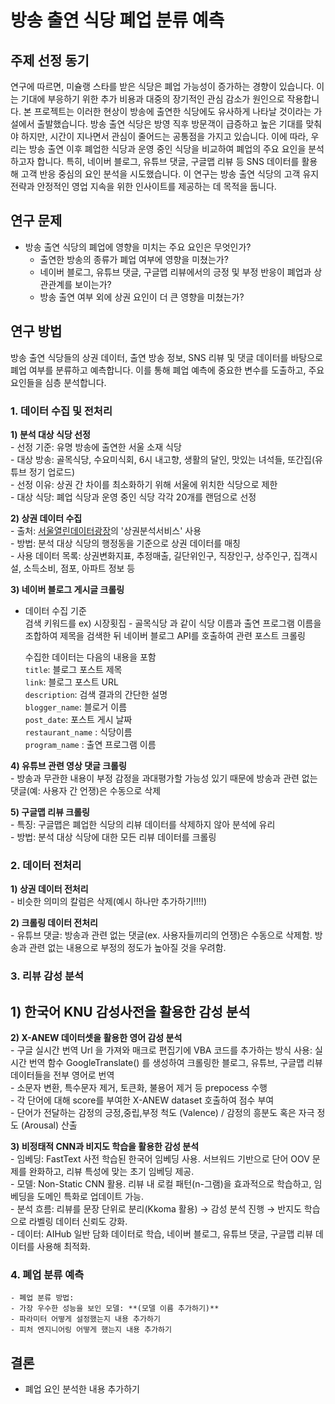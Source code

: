# 방송 출연 식당 폐업 분류 예측

## 주제 선정 동기

연구에 따르면, 미슐랭 스타를 받은 식당은 폐업 가능성이 증가하는 경향이 있습니다. 이는 기대에 부응하기 위한 추가 비용과 대중의 장기적인 관심 감소가 원인으로 작용합니다. 본 프로젝트는 이러한 현상이 방송에 출연한 식당에도 유사하게 나타날 것이라는 가설에서 출발했습니다. 방송 출연 식당은 방영 직후 방문객이 급증하고 높은 기대를 맞춰야 하지만, 시간이 지나면서 관심이 줄어드는 공통점을 가지고 있습니다.
이에 따라, 우리는 방송 출연 이후 폐업한 식당과 운영 중인 식당을 비교하여 폐업의 주요 요인을 분석하고자 합니다. 특히, 네이버 블로그, 유튜브 댓글, 구글맵 리뷰 등 SNS 데이터를 활용해 고객 반응 중심의 요인 분석을 시도했습니다. 이 연구는 방송 출연 식당의 고객 유지 전략과 안정적인 영업 지속을 위한 인사이트를 제공하는 데 목적을 둡니다.

## 연구 문제  
- 방송 출연 식당의 폐업에 영향을 미치는 주요 요인은 무엇인가?  
  - 출연한 방송의 종류가 폐업 여부에 영향을 미쳤는가?  
  - 네이버 블로그, 유튜브 댓글, 구글맵 리뷰에서의 긍정 및 부정 반응이 폐업과 상관관계를 보이는가?  
  - 방송 출연 여부 외에 상권 요인이 더 큰 영향을 미쳤는가?  

## 연구 방법  
방송 출연 식당들의 상권 데이터, 출연 방송 정보, SNS 리뷰 및 댓글 데이터를 바탕으로 폐업 여부를 분류하고 예측합니다. 이를 통해 폐업 예측에 중요한 변수를 도출하고, 주요 요인들을 심층 분석합니다.  

### 1. 데이터 수집 및 전처리
**1) 분석 대상 식당 선정**  
    - 선정 기준: 유명 방송에 출연한 서울 소재 식당  
    - 대상 방송: 골목식당, 수요미식회, 6시 내고향, 생활의 달인, 맛있는 녀석들, 또간집(유튜브 정기 업로드)  
    - 선정 이유: 상권 간 차이를 최소화하기 위해 서울에 위치한 식당으로 제한  
    - 대상 식당: 폐업 식당과 운영 중인 식당 각각 20개를 랜덤으로 선정  
    
**2) 상권 데이터 수집**  
    - 출처: [서울열린데이터광장](https://data.seoul.go.kr/dataList/datasetList.do#)의 '상권분석서비스' 사용  
    - 방법: 분석 대상 식당의 행정동을 기준으로 상권 데이터를 매칭  
    - 사용 데이터 목록: 상권변화지표, 추정매출, 길단위인구, 직장인구, 상주인구, 집객시설, 소득소비, 점포, 아파트 정보 등  

**3) 네이버 블로그 게시글 크롤링**  
   - 데이터 수집 기준  
     검색 키워드를 ex) 시장횟집 - 골목식당 과 같이 식당 이름과 출연 프로그램 이름을 조합하여 제목을 검색한 뒤 
     네이버 블로그 API를 호출하여 관련 포스트 크롤링
      
      수집한 데이터는 다음의 내용을 포함  
      `title`: 블로그 포스트 제목  
      `link`: 블로그 포스트 URL  
      `description`: 검색 결과의 간단한 설명  
      `blogger_name`: 블로거 이름  
      `post_date`: 포스트 게시 날짜  
      `restaurant_name` : 식당이름  
      `program_name` : 출연 프로그램 이름  
  
**4) 유튜브 관련 영상 댓글 크롤링**  
    - 방송과 무관한 내용이 부정 감정을 과대평가할 가능성 있기 때문에 방송과 관련 없는 댓글(예: 사용자 간 언쟁)은 수동으로 삭제  
   
**5) 구글맵 리뷰 크롤링**  
    - 특징: 구글맵은 폐업한 식당의 리뷰 데이터를 삭제하지 않아 분석에 유리  
    - 방법: 분석 대상 식당에 대한 모든 리뷰 데이터를 크롤링  

### 2. 데이터 전처리
**1) 상권 데이터 전처리**  
    - 비슷한 의미의 칼럼은 삭제(예시 하나만 추가하기!!!!)  

**2) 크롤링 데이터 전처리**  
    - 유튜브 댓글: 방송과 관련 없는 댓글(ex. 사용자들끼리의 언쟁)은 수동으로 삭제함. 방송과 관련 없는 내용으로 부정의 정도가 높아질 것을 우려함.  

### 3. 리뷰 감성 분석  
**1) 한국어 KNU 감성사전을 활용한 감성 분석**  
- 

**2) X-ANEW 데이터셋을 활용한 영어 감성 분석**  
    - 구글 실시간 번역 Url 을 가져와 매크로 편집기에 VBA 코드를 추가하는 방식 사용: 실시간 번역 함수 GoogleTranslate() 를 생성하여 크롤링한 블로그, 유튜브, 구글맵 리뷰 데이터들을 전부 영어로 번역  
    - 소문자 변환, 특수문자 제거, 토큰화, 불용어 제거 등 prepocess 수행  
    - 각 단어에 대해 score를 부여한 X-ANEW dataset 호출하여 점수 부여  
    - 단어가 전달하는 감정의 긍정,중립,부정 척도 (Valence) / 감정의 흥분도 혹은 자극 정도 (Arousal) 산출  

**3) 비정태적 CNN과 비지도 학습을 활용한 감성 분석**  
    - 임베딩: FastText 사전 학습된 한국어 임베딩 사용. 서브워드 기반으로 단어 OOV 문제를 완화하고, 리뷰 특성에 맞는 초기 임베딩 제공.  
    - 모델: Non-Static CNN 활용. 리뷰 내 로컬 패턴(n-그램)을 효과적으로 학습하고, 임베딩을 도메인 특화로 업데이트 가능.  
    - 분석 흐름: 리뷰를 문장 단위로 분리(Kkoma 활용) → 감성 분석 진행 → 반지도 학습으로 라벨링 데이터 신뢰도 강화.  
    - 데이터: AIHub 일반 담화 데이터로 학습, 네이버 블로그, 유튜브 댓글, 구글맵 리뷰 데이터를 사용해 최적화.  

### 4. 폐업 분류 예측  
    - 폐업 분류 방법:   
    - 가장 우수한 성능을 보인 모델: **(모델 이름 추가하기)**  
    - 파라미터 어떻게 설정했는지 내용 추가하기  
    - 피처 엔지니어링 어떻게 했는지 내용 추가하기  

## 결론  
- 폐업 요인 분석한 내용 추가하기
